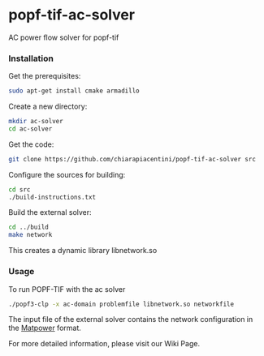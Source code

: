 # popf-tif-ac-solver
AC power flow solver for popf-tif

### Installation

Get the prerequisites:
```sh
sudo apt-get install cmake armadillo
```

Create a new directory:
```sh
mkdir ac-solver
cd ac-solver
```

Get the code:
```sh
git clone https://github.com/chiarapiacentini/popf-tif-ac-solver src
```

Configure the sources for building:
```sh
cd src
./build-instructions.txt 
```

Build the external solver:
```sh
cd ../build
make network 
```

This creates a dynamic library libnetwork.so

### Usage

To run POPF-TIF with the ac solver

```sh
./popf3-clp -x ac-domain problemfile libnetwork.so networkfile
```

The input file of the external solver contains the network configuration in the [Matpower](http://www.pserc.cornell.edu//matpower/) format.


For more detailed information, please visit our Wiki Page.